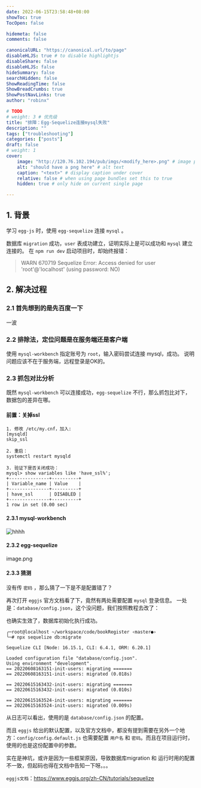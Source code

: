 ```yaml
---
date: 2022-06-15T23:58:48+08:00
showToc: true
TocOpen: false

hidemeta: false
comments: false

canonicalURL: "https://canonical.url/to/page"
disableHLJS: true # to disable highlightjs
disableShare: false
disableHLJS: false
hideSummary: false
searchHidden: false
ShowReadingTime: false
ShowBreadCrumbs: true
ShowPostNavLinks: true
author: "robinx"

# TODO
# weight: 3 # 优先级
title: "排障：Egg-Sequelize连接mysql失败"
description: ""
tags: ["troubleshooting"]
categories: ["posts"]
draft: false
# weight: 1
cover:
    image: "http://120.76.102.194/pub/imgs/<modify_here>.png" # image path/url
    alt: "should have a png here" # alt text
    caption: "<text>" # display caption under cover
    relative: false # when using page bundles set this to true
    hidden: true # only hide on current single page

---
```



## 1. 背景

学习 `egg-js` 时，使用 `egg-sequelize` 连接 `mysql` 。

数据库 `migration` 成功，`user` 表成功建立，证明实际上是可以成功和 `mysql` 建立连接的。
在 `npm run dev` 启动项目时，却始终报错：

> WARN 670719 Sequelize Error: Access denied for user 'root'@'localhost' (using password: NO)

## 2. 解决过程

### 2.1 首先想到的是先百度一下

一波

### 2.2 排除法，定位问题是在服务端还是客户端

使用 `mysql-workbench` 指定账号为 `root`，输入密码尝试连接 mysql，成功。
说明问题应该不在于服务端，远程登录是OK的。

### 2.3 抓包对比分析

既然 `mysql-workbench` 可以连接成功，`egg-sequelize` 不行，那么抓包比对下，数据包的差异在哪。

#### 前置：关掉ssl

```
1. 修改 /etc/my.cnf，加入:
[mysqld]
skip_ssl

2. 重启：
systemctl restart mysqld

3. 验证下是否关闭成功：
mysql> show variables like 'have_ssl%';
+---------------+----------+
| Variable_name | Value    |
+---------------+----------+
| have_ssl      | DISABLED |
+---------------+----------+
1 row in set (0.00 sec)

```



#### 2.3.1 mysql-workbench

![hhhh](/postImgs/1.jpg)

#### 2.3.2 egg-sequelize

image.png

#### 2.3.3 猜测

没有传 `密码` ，那么猜了一下是不是配置错了？

再次打开 `eggjs` 官方文档看了下，竟然有两处需要配置 `mysql` 登录信息。
一处是：`database/config.json`，这个没问题，我们按照教程去改了：



也确实生效了，数据库初始化执行成功。
```
╭─root@localhost ~/workspace/code/bookRegister ‹master●› 
╰─# npx sequelize db:migrate

Sequelize CLI [Node: 16.15.1, CLI: 6.4.1, ORM: 6.20.1]

Loaded configuration file "database/config.json".
Using environment "development".
== 20220608163151-init-users: migrating =======
== 20220608163151-init-users: migrated (0.018s)

== 20220615163432-init-users: migrating =======
== 20220615163432-init-users: migrated (0.010s)

== 20220615163524-init-users: migrating =======
== 20220615163524-init-users: migrated (0.009s)
```

从日志可以看出，使用的是 `database/config.json` 的配置。

而且 `eggjs` 给出的默认配置，以及官方文档中，都没有提到需要在另外一个地方：`config/config.default.js` 也需要配置 `用户名` 和 `密码`。而且在项目运行时，使用的也是这份配置中的参数。

实在是神坑，或许是因为一些框架原因，导致数据库migration 和 运行时用的配置不一致，但起码也得在文档中告知一下呀。。。

`eggjs文档`：https://www.eggjs.org/zh-CN/tutorials/sequelize